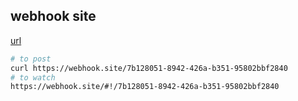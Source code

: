 webhook site
-

[url](https://webhook.site/)

````sh
# to post
curl https://webhook.site/7b128051-8942-426a-b351-95802bbf2840
# to watch
https://webhook.site/#!/7b128051-8942-426a-b351-95802bbf2840
````
